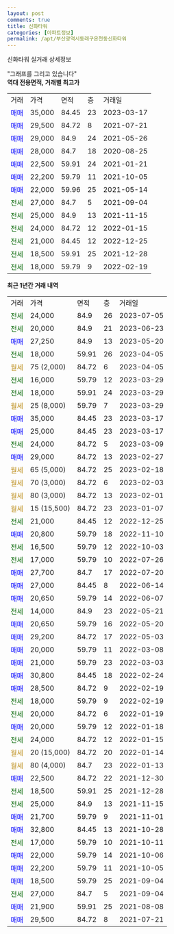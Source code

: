 ```yaml
---
layout: post
comments: true
title: 신화타워
categories: [아파트정보]
permalink: /apt/부산광역시동래구온천동신화타워
---
```


신화타워 실거래 상세정보

<script type="text/javascript">
  google.charts.load('current', {'packages':['line', 'corechart']});
  google.charts.setOnLoadCallback(drawChart);

  function drawChart() {
    var data = new google.visualization.DataTable();
    data.addColumn('date', '거래일');
    data.addColumn('number', "매매");
    data.addColumn('number', "전세");
    data.addColumn('number', "전매");

    data.addRows([[new Date(Date.parse("2023-07-05")), null, 24000, null], [new Date(Date.parse("2023-06-23")), null, 20000, null], [new Date(Date.parse("2023-05-20")), 27250, null, null], [new Date(Date.parse("2023-04-05")), null, 18000, null], [new Date(Date.parse("2023-04-05")), null, null, null], [new Date(Date.parse("2023-03-29")), null, 16000, null], [new Date(Date.parse("2023-03-29")), null, 18000, null], [new Date(Date.parse("2023-03-29")), null, null, null], [new Date(Date.parse("2023-03-17")), 35000, null, null], [new Date(Date.parse("2023-03-17")), 25000, null, null], [new Date(Date.parse("2023-03-09")), null, 24000, null], [new Date(Date.parse("2023-02-27")), 29000, null, null], [new Date(Date.parse("2023-02-18")), null, null, null], [new Date(Date.parse("2023-02-03")), null, null, null], [new Date(Date.parse("2023-02-01")), null, null, null], [new Date(Date.parse("2023-01-07")), null, null, null], [new Date(Date.parse("2022-12-25")), null, 21000, null], [new Date(Date.parse("2022-11-10")), 20800, null, null], [new Date(Date.parse("2022-10-03")), null, 16500, null], [new Date(Date.parse("2022-07-26")), null, 17000, null], [new Date(Date.parse("2022-07-20")), 27700, null, null], [new Date(Date.parse("2022-06-14")), 27000, null, null], [new Date(Date.parse("2022-06-07")), 20650, null, null], [new Date(Date.parse("2022-05-21")), null, 14000, null], [new Date(Date.parse("2022-05-20")), 20650, null, null], [new Date(Date.parse("2022-05-03")), 29200, null, null], [new Date(Date.parse("2022-03-08")), 20000, null, null], [new Date(Date.parse("2022-03-03")), 21000, null, null], [new Date(Date.parse("2022-02-24")), 30800, null, null], [new Date(Date.parse("2022-02-19")), 28500, null, null], [new Date(Date.parse("2022-02-19")), null, 18000, null], [new Date(Date.parse("2022-01-19")), null, 20000, null], [new Date(Date.parse("2022-01-18")), 20000, null, null], [new Date(Date.parse("2022-01-15")), null, 24000, null], [new Date(Date.parse("2022-01-14")), null, null, null], [new Date(Date.parse("2022-01-13")), null, null, null], [new Date(Date.parse("2021-12-30")), 22500, null, null], [new Date(Date.parse("2021-12-28")), null, 18500, null], [new Date(Date.parse("2021-11-15")), null, 25000, null], [new Date(Date.parse("2021-11-01")), 21700, null, null], [new Date(Date.parse("2021-10-28")), 32800, null, null], [new Date(Date.parse("2021-10-11")), null, 17000, null], [new Date(Date.parse("2021-10-06")), 22000, null, null], [new Date(Date.parse("2021-10-05")), 22200, null, null], [new Date(Date.parse("2021-09-04")), 18500, null, null], [new Date(Date.parse("2021-09-04")), null, 27000, null], [new Date(Date.parse("2021-08-08")), 21900, null, null], [new Date(Date.parse("2021-07-21")), 29500, null, null]]);

    var options = {
      hAxis: {
        format: 'yyyy/MM/dd'
      },    
      lineWidth: 0,
      pointsVisible: true,    
      title: '최근 1년간 유형별 실거래가 분포',
      legend: { position: 'bottom' }
    };

    var formatter = new google.visualization.NumberFormat({pattern:'###,###'} );
    formatter.format(data, 1);
    formatter.format(data, 2);
    
    setTimeout(function() {
        var chart = new google.visualization.LineChart(document.getElementById('columnchart_material'));
        chart.draw(data, (options));
        document.getElementById('loading').style.display = 'none';
    }, 200);
  }
</script>


<div id="loading" style="z-index:20; display: block; margin-left: 0px">"그래프를 그리고 있습니다"</div>
<div id="columnchart_material" style="width: 95%; margin-left: 0px; display: block"></div>
<!-- contents start -->
<b>역대 전용면적, 거래별 최고가</b>
<table class="sortable">
    <tr>
      <td>거래</td>
      <td>가격</td>
      <td>면적</td>
      <td>층</td>
      <td>거래일</td>
    </tr>
        <tr>
          <td><a style="color: blue">매매</a></td>
          <td>35,000</td>
          <td>84.45</td>
          <td>23</td>
          <td>2023-03-17</td>
        </tr>            <tr>
          <td><a style="color: blue">매매</a></td>
          <td>29,500</td>
          <td>84.72</td>
          <td>8</td>
          <td>2021-07-21</td>
        </tr>            <tr>
          <td><a style="color: blue">매매</a></td>
          <td>29,000</td>
          <td>84.9</td>
          <td>24</td>
          <td>2021-05-26</td>
        </tr>            <tr>
          <td><a style="color: blue">매매</a></td>
          <td>28,000</td>
          <td>84.7</td>
          <td>18</td>
          <td>2020-08-25</td>
        </tr>            <tr>
          <td><a style="color: blue">매매</a></td>
          <td>22,500</td>
          <td>59.91</td>
          <td>24</td>
          <td>2021-01-21</td>
        </tr>            <tr>
          <td><a style="color: blue">매매</a></td>
          <td>22,200</td>
          <td>59.79</td>
          <td>11</td>
          <td>2021-10-05</td>
        </tr>            <tr>
          <td><a style="color: blue">매매</a></td>
          <td>22,000</td>
          <td>59.96</td>
          <td>25</td>
          <td>2021-05-14</td>
        </tr>        
        <tr>
              <td><a style="color: darkgreen">전세</a></td>
              <td>27,000</td>
              <td>84.7</td>
              <td>5</td>
              <td>2021-09-04</td>
            </tr>            <tr>
              <td><a style="color: darkgreen">전세</a></td>
              <td>25,000</td>
              <td>84.9</td>
              <td>13</td>
              <td>2021-11-15</td>
            </tr>            <tr>
              <td><a style="color: darkgreen">전세</a></td>
              <td>24,000</td>
              <td>84.72</td>
              <td>12</td>
              <td>2022-01-15</td>
            </tr>            <tr>
              <td><a style="color: darkgreen">전세</a></td>
              <td>21,000</td>
              <td>84.45</td>
              <td>12</td>
              <td>2022-12-25</td>
            </tr>            <tr>
              <td><a style="color: darkgreen">전세</a></td>
              <td>18,500</td>
              <td>59.91</td>
              <td>25</td>
              <td>2021-12-28</td>
            </tr>            <tr>
              <td><a style="color: darkgreen">전세</a></td>
              <td>18,000</td>
              <td>59.79</td>
              <td>9</td>
              <td>2022-02-19</td>
            </tr>        
    
</table>

<b>최근 1년간 거래 내역</b>

<table class="sortable">
    <tr>
      <td>거래</td>
      <td>가격</td>
      <td>면적</td>
      <td>층</td>
      <td>거래일</td>
    </tr>
    <tr>
      <td><a style="color: darkgreen">전세</a></td>
      <td>24,000</td>
      <td>84.9</td>
      <td>26</td>
      <td>2023-07-05</td>
    </tr>          <tr>
      <td><a style="color: darkgreen">전세</a></td>
      <td>20,000</td>
      <td>84.9</td>
      <td>21</td>
      <td>2023-06-23</td>
    </tr>          <tr>
      <td><a style="color: blue">매매</a></td>
      <td>27,250</td>
      <td>84.9</td>
      <td>13</td>
      <td>2023-05-20</td>
    </tr>          <tr>
      <td><a style="color: darkgreen">전세</a></td>
      <td>18,000</td>
      <td>59.91</td>
      <td>26</td>
      <td>2023-04-05</td>
    </tr>          <tr>
      <td><a style="color: darkgoldenrod">월세</a></td>
      <td>75 (2,000)</td>
      <td>84.72</td>
      <td>6</td>
      <td>2023-04-05</td>
    </tr>          <tr>
      <td><a style="color: darkgreen">전세</a></td>
      <td>16,000</td>
      <td>59.79</td>
      <td>12</td>
      <td>2023-03-29</td>
    </tr>          <tr>
      <td><a style="color: darkgreen">전세</a></td>
      <td>18,000</td>
      <td>59.91</td>
      <td>24</td>
      <td>2023-03-29</td>
    </tr>          <tr>
      <td><a style="color: darkgoldenrod">월세</a></td>
      <td>25 (8,000)</td>
      <td>59.79</td>
      <td>7</td>
      <td>2023-03-29</td>
    </tr>          <tr>
      <td><a style="color: blue">매매</a></td>
      <td>35,000</td>
      <td>84.45</td>
      <td>23</td>
      <td>2023-03-17</td>
    </tr>          <tr>
      <td><a style="color: blue">매매</a></td>
      <td>25,000</td>
      <td>84.45</td>
      <td>23</td>
      <td>2023-03-17</td>
    </tr>          <tr>
      <td><a style="color: darkgreen">전세</a></td>
      <td>24,000</td>
      <td>84.72</td>
      <td>5</td>
      <td>2023-03-09</td>
    </tr>          <tr>
      <td><a style="color: blue">매매</a></td>
      <td>29,000</td>
      <td>84.72</td>
      <td>13</td>
      <td>2023-02-27</td>
    </tr>          <tr>
      <td><a style="color: darkgoldenrod">월세</a></td>
      <td>65 (5,000)</td>
      <td>84.72</td>
      <td>25</td>
      <td>2023-02-18</td>
    </tr>          <tr>
      <td><a style="color: darkgoldenrod">월세</a></td>
      <td>70 (3,000)</td>
      <td>84.72</td>
      <td>6</td>
      <td>2023-02-03</td>
    </tr>          <tr>
      <td><a style="color: darkgoldenrod">월세</a></td>
      <td>80 (3,000)</td>
      <td>84.72</td>
      <td>13</td>
      <td>2023-02-01</td>
    </tr>          <tr>
      <td><a style="color: darkgoldenrod">월세</a></td>
      <td>15 (15,500)</td>
      <td>84.72</td>
      <td>23</td>
      <td>2023-01-07</td>
    </tr>          <tr>
      <td><a style="color: darkgreen">전세</a></td>
      <td>21,000</td>
      <td>84.45</td>
      <td>12</td>
      <td>2022-12-25</td>
    </tr>          <tr>
      <td><a style="color: blue">매매</a></td>
      <td>20,800</td>
      <td>59.79</td>
      <td>18</td>
      <td>2022-11-10</td>
    </tr>          <tr>
      <td><a style="color: darkgreen">전세</a></td>
      <td>16,500</td>
      <td>59.79</td>
      <td>12</td>
      <td>2022-10-03</td>
    </tr>          <tr>
      <td><a style="color: darkgreen">전세</a></td>
      <td>17,000</td>
      <td>59.79</td>
      <td>10</td>
      <td>2022-07-26</td>
    </tr>          <tr>
      <td><a style="color: blue">매매</a></td>
      <td>27,700</td>
      <td>84.7</td>
      <td>17</td>
      <td>2022-07-20</td>
    </tr>          <tr>
      <td><a style="color: blue">매매</a></td>
      <td>27,000</td>
      <td>84.45</td>
      <td>8</td>
      <td>2022-06-14</td>
    </tr>          <tr>
      <td><a style="color: blue">매매</a></td>
      <td>20,650</td>
      <td>59.79</td>
      <td>14</td>
      <td>2022-06-07</td>
    </tr>          <tr>
      <td><a style="color: darkgreen">전세</a></td>
      <td>14,000</td>
      <td>84.9</td>
      <td>23</td>
      <td>2022-05-21</td>
    </tr>          <tr>
      <td><a style="color: blue">매매</a></td>
      <td>20,650</td>
      <td>59.79</td>
      <td>16</td>
      <td>2022-05-20</td>
    </tr>          <tr>
      <td><a style="color: blue">매매</a></td>
      <td>29,200</td>
      <td>84.72</td>
      <td>17</td>
      <td>2022-05-03</td>
    </tr>          <tr>
      <td><a style="color: blue">매매</a></td>
      <td>20,000</td>
      <td>59.79</td>
      <td>11</td>
      <td>2022-03-08</td>
    </tr>          <tr>
      <td><a style="color: blue">매매</a></td>
      <td>21,000</td>
      <td>59.79</td>
      <td>23</td>
      <td>2022-03-03</td>
    </tr>          <tr>
      <td><a style="color: blue">매매</a></td>
      <td>30,800</td>
      <td>84.45</td>
      <td>18</td>
      <td>2022-02-24</td>
    </tr>          <tr>
      <td><a style="color: blue">매매</a></td>
      <td>28,500</td>
      <td>84.72</td>
      <td>9</td>
      <td>2022-02-19</td>
    </tr>          <tr>
      <td><a style="color: darkgreen">전세</a></td>
      <td>18,000</td>
      <td>59.79</td>
      <td>9</td>
      <td>2022-02-19</td>
    </tr>          <tr>
      <td><a style="color: darkgreen">전세</a></td>
      <td>20,000</td>
      <td>84.72</td>
      <td>6</td>
      <td>2022-01-19</td>
    </tr>          <tr>
      <td><a style="color: blue">매매</a></td>
      <td>20,000</td>
      <td>59.79</td>
      <td>12</td>
      <td>2022-01-18</td>
    </tr>          <tr>
      <td><a style="color: darkgreen">전세</a></td>
      <td>24,000</td>
      <td>84.72</td>
      <td>12</td>
      <td>2022-01-15</td>
    </tr>          <tr>
      <td><a style="color: darkgoldenrod">월세</a></td>
      <td>20 (15,000)</td>
      <td>84.72</td>
      <td>20</td>
      <td>2022-01-14</td>
    </tr>          <tr>
      <td><a style="color: darkgoldenrod">월세</a></td>
      <td>80 (4,000)</td>
      <td>84.7</td>
      <td>23</td>
      <td>2022-01-13</td>
    </tr>          <tr>
      <td><a style="color: blue">매매</a></td>
      <td>22,500</td>
      <td>84.72</td>
      <td>22</td>
      <td>2021-12-30</td>
    </tr>          <tr>
      <td><a style="color: darkgreen">전세</a></td>
      <td>18,500</td>
      <td>59.91</td>
      <td>25</td>
      <td>2021-12-28</td>
    </tr>          <tr>
      <td><a style="color: darkgreen">전세</a></td>
      <td>25,000</td>
      <td>84.9</td>
      <td>13</td>
      <td>2021-11-15</td>
    </tr>          <tr>
      <td><a style="color: blue">매매</a></td>
      <td>21,700</td>
      <td>59.79</td>
      <td>9</td>
      <td>2021-11-01</td>
    </tr>          <tr>
      <td><a style="color: blue">매매</a></td>
      <td>32,800</td>
      <td>84.45</td>
      <td>13</td>
      <td>2021-10-28</td>
    </tr>          <tr>
      <td><a style="color: darkgreen">전세</a></td>
      <td>17,000</td>
      <td>59.79</td>
      <td>10</td>
      <td>2021-10-11</td>
    </tr>          <tr>
      <td><a style="color: blue">매매</a></td>
      <td>22,000</td>
      <td>59.79</td>
      <td>14</td>
      <td>2021-10-06</td>
    </tr>          <tr>
      <td><a style="color: blue">매매</a></td>
      <td>22,200</td>
      <td>59.79</td>
      <td>11</td>
      <td>2021-10-05</td>
    </tr>          <tr>
      <td><a style="color: blue">매매</a></td>
      <td>18,500</td>
      <td>59.79</td>
      <td>25</td>
      <td>2021-09-04</td>
    </tr>          <tr>
      <td><a style="color: darkgreen">전세</a></td>
      <td>27,000</td>
      <td>84.7</td>
      <td>5</td>
      <td>2021-09-04</td>
    </tr>          <tr>
      <td><a style="color: blue">매매</a></td>
      <td>21,900</td>
      <td>59.91</td>
      <td>25</td>
      <td>2021-08-08</td>
    </tr>          <tr>
      <td><a style="color: blue">매매</a></td>
      <td>29,500</td>
      <td>84.72</td>
      <td>8</td>
      <td>2021-07-21</td>
    </tr>      </table>
<!-- contents end -->    

